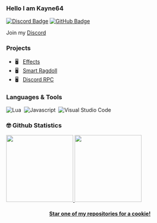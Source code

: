 ### Hello I am Kayne64

[![Discord Badge](https://img.shields.io/badge/-Discord-0e76a8?style=flat-square&logo=Discord&logoColor=white)](https://discord.gg/XH6sCKxewk)
[![GitHub Badge](https://img.shields.io/badge/-GitHub-ffffff?style=flat-square&logo=Github&logoColor=black)](https://github.com/kayne64)


Join my [Discord](https://discord.gg/XH6sCKxew)

### Projects

- 🖥️ &nbsp; [Effects](https://github.com/kayne64/effects)
- 🖥️ &nbsp; [Smart Ragdoll](https://github.com/kayne64/smartragdoll)
- 🖥️ &nbsp; [Discord RPC](https://github.com/kayne64/discordrpc)

### Languages & Tools
![Lua](https://img.shields.io/badge/-Lua-333333?style=flat&logo=lua)&nbsp;
![Javascript](https://camo.githubusercontent.com/848defb760c0adff4362c04283f254f633ea8eff177c1640b209429d0e3d7627/68747470733a2f2f696d672e736869656c64732e696f2f62616467652f2d4a6176615363726970742d3333333333333f7374796c653d666c6174266c6f676f3d6a617661736372697074)&nbsp;
![Visual Studio Code](https://img.shields.io/badge/-Visual%20Studio%20Code-333333?style=flat&logo=visual-studio-code&logoColor=007ACC)&nbsp;

### 🤓 Github Statistics
<p align="left">
<a href="https://github.com/kayne64">
<img height="180em" src="https://github-readme-stats-eight-theta.vercel.app/api?username=kayne64&show_icons=true&theme=react&include_all_commits=true&count_private=true"/>    
<img height="180em" src="https://github-readme-stats-eight-theta.vercel.app/api/top-langs/?username=kayne64&layout=compact&langs_count=8&theme=react"/>

<h4 align=center>Star one of my repositories for a cookie!</h4>
